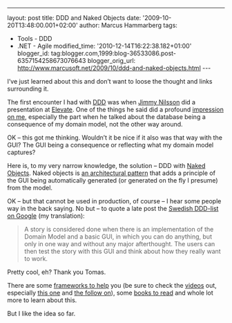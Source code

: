 ---
layout: post
title: DDD and Naked Objects
date: '2009-10-20T13:48:00.001+02:00'
author: Marcus Hammarberg
tags:
  - Tools - DDD
  - .NET - Agile
modified_time: '2010-12-14T16:22:38.182+01:00'
blogger_id: tag:blogger.com,1999:blog-36533086.post-6357154258673076643
blogger_orig_url: http://www.marcusoft.net/2009/10/ddd-and-naked-objects.html ---

I’ve just learned about this and don’t want to loose the thought and
links surrounding it.

The first encounter I had with
<a href="http://en.wikipedia.org/wiki/Domain-driven_design"
target="_blank">DDD</a> was when
<a href="http://jimmynilsson.com/" target="_blank">Jimmy Nilsson</a> did
a presentation at
<a href="http://blog.avegagroup.se/elevate/" target="_blank">Elevate</a>.
One of the things he said did a profound <a
href="http://www.marcusoft.net/2009/02/ddd-coin-drops-for-marcus.html"
target="_blank">impression on me</a>, especially the part when he talked
about the database being a consequence of my domain model, not the other
way around.

OK – this got me thinking. Wouldn’t it be nice if it also was that way
with the GUI? The GUI being a consequence or reflecting what my domain
model captures?

Here is, to my very narrow knowledge, the solution – DDD with
<a href="http://www.nakedobjects.org/home/index.shtml"
target="_blank">Naked Objects</a>. Naked objects is
<a href="http://en.wikipedia.org/wiki/Naked_objects" target="_blank">an
architectural pattern</a> that adds a principle of the GUI being
automatically generated (or generated on the fly I presume) from the
model.

OK – but that cannot be used in production, of course – I hear some
people way in the back saying. No but – to quote a late post the
<a href="http://groups.google.com/group/dddsverige"
target="_blank">Swedish DDD-list on Google</a> (my translation):

> A story is considered done when there is an implementation of the
> Domain Model and a basic GUI, in which you can do anything, but only
> in one way and without any major afterthought. The users can then test
> the story with this GUI and think about how they really want to work.

Pretty cool, eh? Thank you Tomas.

There are some <a href="http://www.nakedobjects.net/home/index.shtml"
target="_blank">frameworks to help</a> you (be sure to check the
<a href="http://www.nakedobjects.net/video/video_list.shtml"
target="_blank">videos</a> out, especially
<a href="http://www.nakedobjects.net/video/code_only.shtml"
target="_blank">this one</a> and
<a href="http://www.nakedobjects.net/video/iterations.shtml"
target="_blank">the follow on</a>), some <a
href="http://www.pragprog.com/titles/dhnako/domain-driven-design-using-naked-objects"
target="_blank">books to read</a> and whole lot more to learn about
this.

But I like the idea so far.
